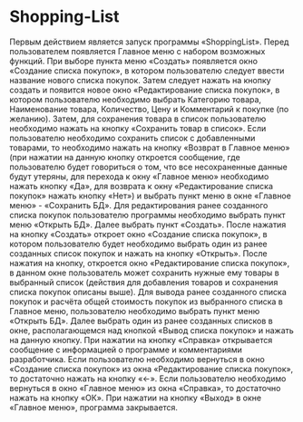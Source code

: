 # Shopping-List
Первым действием является запуск программы «ShoppingList».
Перед пользователем появляется Главное меню с набором возможных функций.
При выборе пункта меню «Создать» появляется окно «Создание списка покупок», в котором пользователю следует ввести название нового списка покупок. Затем следует нажать на кнопку создать и появится новое окно «Редактирование списка покупок», в котором пользователю необходимо выбрать Категорию товара, Наименование товара, Количество, Цену и Комментарий к покупке (по желанию). Затем, для сохранения товара в список пользователю необходимо нажать на кнопку «Сохранить товар в список». Если пользователю необходимо сохранить список с добавленными товарами, то необходимо нажать на кнопку «Возврат в Главное меню» (при нажатии на данную кнопку откроется сообщение, где пользователю будет говориться о том, что все несохраненные данные будут утеряны, для перехода к окну «Главное меню» необходимо нажать кнопку «Да», для возврата к окну «Редактирование списка покупок» нажать кнопку «Нет») и выбрать пункт меню в окне «Главное меню» - «Сохранить БД».
Для редактирования ранее созданного списка покупок пользователю программы необходимо выбрать пункт меню «Открыть БД». Далее выбрать пункт «Создать». После нажатия на кнопку «Создать» откроет окно «Создание списка покупок», в котором пользователю будет необходимо выбрать один из ранее созданных список покупок и нажать на кнопку «Открыть». После нажатия на кнопку, откроется окно «Редактирование списка покупок», в данном окне пользователь может сохранить нужные ему товары в выбранный список (действия для добавления товаров и сохранения списка покупок описаны выше).
Для вывода ранее созданного списка покупок и расчёта общей стоимость покупок из выбранного списка в Главное меню, пользователю необходимо выбрать пункт меню «Открыть БД». Далее выбрать один из ранее созданных списков в окне, располагающемся над кнопкой «Вывод списка покупок» и нажать на данную кнопку.
При нажатии на кнопку «Справка» открывается сообщение с информацией о программе и комментариями разработчика. 
Если пользователю необходимо вернуться в окно «Создание списка покупок» из окна «Редактирование списка покупок», то достаточно нажать на кнопку «←».
Если пользователю необходимо вернуться в окно «Главное меню» из окна «Справка», то достаточно нажать на кнопку «ОК».
При нажатии на кнопку «Выход» в окне «Главное меню», программа закрывается.
